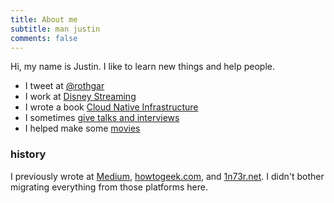 ```yaml
---
title: About me
subtitle: man justin
comments: false
---
```


Hi, my name is Justin. I like to learn new things and help people.

- I tweet at [@rothgar](https://twitter.com/rothgar)
- I work at [Disney Streaming](http://disneystreaming.com)
- I wrote a book [Cloud Native Infrastructure](https://cnibook.info)
- I sometimes [give talks and interviews](https://github.com/rothgar/press)
- I helped make some [movies](https://www.imdb.com/name/nm7463292)

### history

I previously wrote at [Medium](https://medium.com/@rothgar), [howtogeek.com](https://www.howtogeek.com/author/rothgar/), and [1n73r.net](https://web.archive.org/web/20170701000000*/1n73r.net).
I didn't bother migrating everything from those platforms here.
